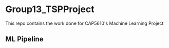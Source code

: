 # Group13_TSPProject
This repo contains the work done for CAP5610's Machine Learning Project 

## ML Pipeline

